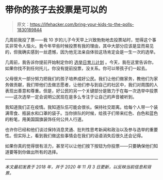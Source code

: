 # 带你的孩子去投票是可以的

> 原文：<https://lifehacker.com/bring-your-kids-to-the-polls-1830189844>

几周前我投了票——我 10 岁的儿子今天早上兴致勃勃地去投票站时，觉得这个事实非常令人恼火。我今年早些时候投票有我的理由，其中大部分应该是显而易见的，但我确实感到一丝遗憾，因为他无法亲自体验这场肯定会是一生一次的选举。



几周前，我告诉你提前开始制定你的 [选举日育儿计划](https://offspring.lifehacker.com/plan-your-election-day-childcare-right-now-1845370763) 。今天，我在这里告诉你，如果你找不到任何托儿，你没有提前投票，没关系。你可以带孩子们一起去。

父母很大一部分努力把我们的孩子培养成好公民。我们让他们做家务，教他们为家务做贡献，我们带他们去做志愿者，让他们参与到自己的社区中，我们对周围的人表现出善意和尊重。但是，好公民的另一个关键部分是致力于在每一次选举中投票——这次选举一定会说明公民现在是多么专注于让自己的声音被听到。

我知道我们正在疫情。我知道队伍可能会很长。保持社交距离。给每个人带一个装满零食、瓶装水和口罩的袋子。当你排队的时候，给孩子们带来红色、白色和蓝色的粉笔，用美国国旗装饰任何公共人行道。

也许你已经和他们谈过保持消息灵通、批判性思考新闻和政治以及参与选举的重要性。但实际上，看到我们做这些事情会在我们的话语消失后很久还会记得。

如果你真的觉得很有活力，甚至可以让他们按下按钮为你投票——只要确保他们知道要等到你做出所有的选择。

* * *

*本文最初发表于 2018 年，并于 2020 年 11 月 3 日更新，以反映当前信息和背景。*